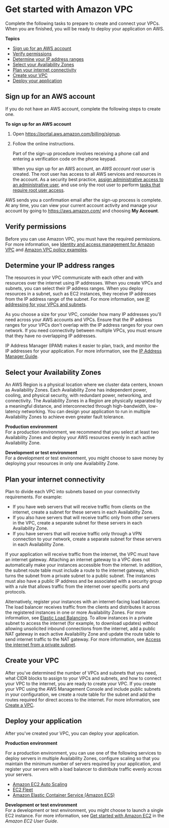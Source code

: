 # Get started with Amazon VPC<a name="vpc-getting-started"></a>

Complete the following tasks to prepare to create and connect your VPCs\. When you are finished, you will be ready to deploy your application on AWS\.

**Topics**
+ [Sign up for an AWS account](#sign-up-for-aws)
+ [Verify permissions](#vpc-verify-permissions)
+ [Determine your IP address ranges](#plan-ip-addresses)
+ [Select your Availability Zones](#select-azs)
+ [Plan your internet connectivity](#plan-internet-connectivity)
+ [Create your VPC](#create-configure-vpc)
+ [Deploy your application](#vpc-deploy-application)

## Sign up for an AWS account<a name="sign-up-for-aws"></a>

If you do not have an AWS account, complete the following steps to create one\.

**To sign up for an AWS account**

1. Open [https://portal\.aws\.amazon\.com/billing/signup](https://portal.aws.amazon.com/billing/signup)\.

1. Follow the online instructions\.

   Part of the sign\-up procedure involves receiving a phone call and entering a verification code on the phone keypad\.

   When you sign up for an AWS account, an *AWS account root user* is created\. The root user has access to all AWS services and resources in the account\. As a security best practice, [assign administrative access to an administrative user](https://docs.aws.amazon.com/singlesignon/latest/userguide/getting-started.html), and use only the root user to perform [tasks that require root user access](https://docs.aws.amazon.com/accounts/latest/reference/root-user-tasks.html)\.

AWS sends you a confirmation email after the sign\-up process is complete\. At any time, you can view your current account activity and manage your account by going to [https://aws\.amazon\.com/](https://aws.amazon.com/) and choosing **My Account**\.

## Verify permissions<a name="vpc-verify-permissions"></a>

Before you can use Amazon VPC, you must have the required permissions\. For more information, see [Identity and access management for Amazon VPC](security-iam.md) and [Amazon VPC policy examples](vpc-policy-examples.md)\.

## Determine your IP address ranges<a name="plan-ip-addresses"></a>

The resources in your VPC communicate with each other and with resources over the internet using IP addresses\. When you create VPCs and subnets, you can select their IP address ranges\. When you deploy resources in a subnet, such as EC2 instances, they receive IP addresses from the IP address range of the subnet\. For more information, see [IP addressing for your VPCs and subnets](vpc-ip-addressing.md)\.

As you choose a size for your VPC, consider how many IP addresses you'll need across your AWS accounts and VPCs\. Ensure that the IP address ranges for your VPCs don't overlap with the IP address ranges for your own network\. If you need connectivity between multiple VPCs, you must ensure that they have no overlapping IP addresses\.

IP Address Manager \(IPAM\) makes it easier to plan, track, and monitor the IP addresses for your application\. For more information, see the [IP Address Manager Guide](https://docs.aws.amazon.com/vpc/latest/ipam/)\.

## Select your Availability Zones<a name="select-azs"></a>

An AWS Region is a physical location where we cluster data centers, known as Availability Zones\. Each Availability Zone has independent power, cooling, and physical security, with redundant power, networking, and connectivity\. The Availability Zones in a Region are physically separated by a meaningful distance, and interconnected through high\-bandwidth, low\-latency networking\. You can design your application to run in multiple Availability Zones to achieve even greater fault tolerance\.

**Production environment**  
For a production environment, we recommend that you select at least two Availability Zones and deploy your AWS resources evenly in each active Availability Zone\.

**Development or test environment**  
For a development or test environment, you might choose to save money by deploying your resources in only one Availability Zone\.

## Plan your internet connectivity<a name="plan-internet-connectivity"></a>

Plan to divide each VPC into subnets based on your connectivity requirements\. For example:
+ If you have web servers that will receive traffic from clients on the internet, create a subnet for these servers in each Availability Zone\.
+ If you also have servers that will receive traffic only from other servers in the VPC, create a separate subnet for these servers in each Availability Zone\.
+ If you have servers that will receive traffic only through a VPN connection to your network, create a separate subnet for these servers in each Availability Zone\.

If your application will receive traffic from the internet, the VPC must have an internet gateway\. Attaching an internet gateway to a VPC does not automatically make your instances accessible from the internet\. In addition, the subnet route table must include a route to the internet gateway, which turns the subnet from a private subnet to a public subnet\. The instances must also have a public IP address and be associated with a security group with a rule that allows traffic from the internet over specific ports and protocols\.

Alternatively, register your instances with an internet\-facing load balancer\. The load balancer receives traffic from the clients and distributes it across the registered instances in one or more Availability Zones\. For more information, see [Elastic Load Balancing](http://aws.amazon.com/elasticloadbalancing/)\. To allow instances in a private subnet to access the internet \(for example, to download updates\) without allowing unsolicited inbound connections from the internet, add a public NAT gateway in each active Availability Zone and update the route table to send internet traffic to the NAT gateway\. For more information, see [Access the internet from a private subnet](nat-gateway-scenarios.md#public-nat-internet-access)\.

## Create your VPC<a name="create-configure-vpc"></a>

After you've determined the number of VPCs and subnets that you need, what CIDR blocks to assign to your VPCs and subnets, and how to connect your VPC to the internet, you are ready to create your VPC\. If you create your VPC using the AWS Management Console and include public subnets in your configuration, we create a route table for the subnet and add the routes required for direct access to the internet\. For more information, see [Create a VPC](create-vpc.md)\.

## Deploy your application<a name="vpc-deploy-application"></a>

After you've created your VPC, you can deploy your application\.

**Production environment**

For a production environment, you can use one of the following services to deploy servers in multiple Availability Zones, configure scaling so that you maintain the minimum number of servers required by your application, and register your servers with a load balancer to distribute traffic evenly across your servers\.
+ [Amazon EC2 Auto Scaling](https://docs.aws.amazon.com/autoscaling/ec2/userguide/get-started-with-ec2-auto-scaling.html)
+ [EC2 Fleet](https://docs.aws.amazon.com/AWSEC2/latest/UserGuide/ec2-fleet.html)
+ [Amazon Elastic Container Service \(Amazon ECS\)](https://docs.aws.amazon.com/AmazonECS/latest/developerguide/)

**Development or test environment**  
For a development or test environment, you might choose to launch a single EC2 instance\. For more information, see [Get started with Amazon EC2](https://docs.aws.amazon.com/AWSEC2/latest/UserGuide/EC2_GetStarted.html) in the *Amazon EC2 User Guide*\.